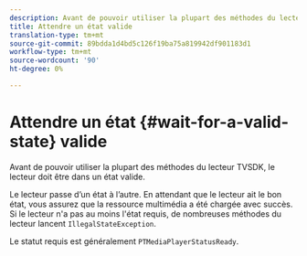 ```yaml
---
description: Avant de pouvoir utiliser la plupart des méthodes du lecteur TVSDK, le lecteur doit être dans un état valide.
title: Attendre un état valide
translation-type: tm+mt
source-git-commit: 89bdda1d4bd5c126f19ba75a819942df901183d1
workflow-type: tm+mt
source-wordcount: '90'
ht-degree: 0%

---
```



# Attendre un état {#wait-for-a-valid-state} valide

Avant de pouvoir utiliser la plupart des méthodes du lecteur TVSDK, le lecteur doit être dans un état valide.

Le lecteur passe d’un état à l’autre. En attendant que le lecteur ait le bon état, vous assurez que la ressource multimédia a été chargée avec succès. Si le lecteur n&#39;a pas au moins l&#39;état requis, de nombreuses méthodes du lecteur lancent `IllegalStateException`.

Le statut requis est généralement `PTMediaPlayerStatusReady`.
